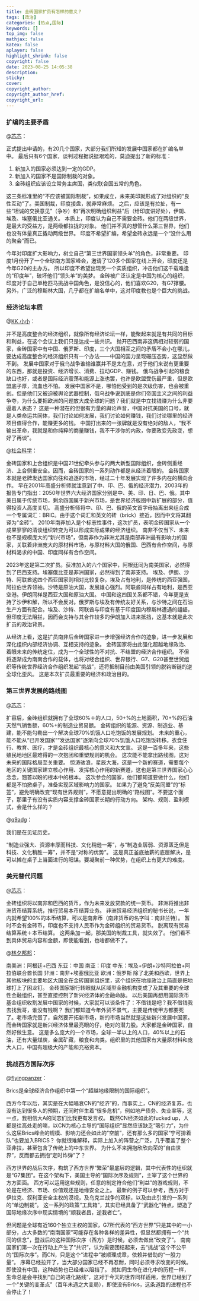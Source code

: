 ```yaml
---
title: 金砖国家扩员有怎样的意义？
tags: [政治]
categories: [热点,国际]
keywords: []
top_img: false
mathjax: false
katex: false
aplayer: false
highlight_shrink: false
copyright: false
date: 2023-08-25 14:05:38
description:
sticky:
cover:
copyright_author:
copyright_author_href:
copyright_url:
---
```


### 扩编的主要矛盾

@[芯芯](https://www.zhihu.com/question/618935027/answer/3180792643)：

正式提出申请的，有20几个国家，大部分我们所知的发展中国家都在扩编名单中。
最后只有6个国家，谈判过程据说挺艰难的，莫迪提出了新的标准：
1. 新加入的国家必须达到一定的GDP。
2. 新加入的国家不是国际制裁的对象。
3. 金砖组织应该设立常务主席国，类似联合国五常的角色。

这三条标准里的“不应该被国际制裁”，如果成立，未来美印就形成了对组织的“良性互动”了。美国制裁，印度接盘，就非常麻烦。
之后，应该是有拉扯，有一些“坦诚的交换意见”（争吵）和“再次明确组织利益”后（给印度讲好处），伊朗、埃及、埃塞俄比亚通关。
本质上，印度认为自己不需要金砖。他们在两级世界，是最大的受益方，是两级都拉拢的对象。
他们并不真的想管什么第三世界，他们也没有体量真正撬动两级世界。
印度不希望扩编，希望金砖永远是一个“没什么用的聚会”而已。

今年对印度扩大影响力，树立自己“第三世界国家领头羊”的角色，非常重要。
印度1月份开了一个全球南方国家峰会，邀请了120多个国家在线上开会，印度还是今年G20的主办方。
所以印度不希望出现另一个实质组织，冲击他们这千载难逢的“印度年”，破坏他们“领头羊”的美梦。
金砖被广泛认定是中国为核心的组织，印度对于自己单枪匹马挑战中国角色，是没信心的，他们喜欢G20，有G7撑腰。
另外，广泛的穆斯林大国，几乎都在扩编名单中，这对印度教也是个巨大的挑战。

### 经济论坛本质

@[KK 小小](https://www.zhihu.com/question/618935027/answer/3180853478)：

并不是高度整合的经济组织，就像所有经济论坛一样，能聚起来就是有共同的目标和利益，在这个会议上我们只是达成一些共识。
抛开巴西南非这俩相对较弱的国家，金砖国家中有中国、俄罗斯、印度，三个大国相互之间的矛盾不会小在哪儿，要达成高度整合的经济组织只有一个办法——中国的国力呈现碾压态势，这显然做不到。
发展中国家对于俄乌战争谁输谁赢并不是太在意，对于他们来说有更重要的东西，那就是投资、经济增长、消费、拉动GDP、赚钱。
俄乌战争引起的粮食缺口也好，或者是国际经济震荡和能源上涨也罢，也许是欧盟受伤最严重，但是欧盟底子厚，流血也不怕。
发展中国家不是，哪怕他受到的是次级伤害，也会被重创。但是他们又被迫被舆论武器控制，俄乌战争说到底是你们帝国主义之间的利益争夺，为什么要把欧洲的问题放大成全球的问题？我们就是中立找钱赚为什么非要逼着人表态？
这是一种潜在的但很有力量的舆论声音，中国对抗美国的口号，就是人类命运共同体，我们讨论如何发展，我们讨论如何赚钱，我们讨论哪里的经济项目值得合作，能赚更多的钱。
中国打出来的一张牌就是没有绝对的敌人，“我不输出革命，我就是和你纯粹的商量赚钱，我不干涉你的内政，你要政变先政变，想好了再谈”。

@[社会科学](https://www.zhihu.com/question/618935027/answer/3180883254)：

金砖国家和上合组织是中国21世纪牵头参与的两大新型国际组织，金砖侧重经济、上合侧重安全。因而，金砖国家的一系列动作都是从经济着眼的。
金砖国家本就是老牌发达国家向往和追逐的市场，经过二十年发展实现了许多内在的横向合作。
早在2001年高盛分析师就注意到了中、印、巴、俄的经济潜力，2003年的报告专门指出：2050年世界六大经济国家分别是中、美、印、日、巴、俄。其中美日属于传统市场，剩余四国属于新兴市场，是世界经济版图中新扩展的部分，值得投资人高度关切。
高盛分析师将中、印、巴、俄的英文首字母抽离出来组合成一个专属词汇：BRIC。由于这个词汇和英文的砖（brick）接近，因而中文将其翻译为“金砖”。
2010年南非加入是个标志性事件，这次扩员，表明金砖国家从一个成果寥寥的清谈组织转变为可以形成实际成果的经济组织。
南非不仅当下、未来也不是规模庞大的“新兴市场”，但南非作为非洲尤其是南部非洲最有影响力的国家，关联着非洲庞大的原材料市场，与原材料大国的俄国、巴西有合作空间，与原材料渴求的中国、印度同样有合作空间。

2023年这是第二次扩员。获准加入的六个国家中，阿根廷同为南美国家，必然得到了巴西支持。埃塞俄比亚是非洲国家，必然得到了南非支持。
埃及、伊朗、沙特、阿联酋这四个西亚国家则相对比较复杂。埃及占有地利，是传统的西亚强国，阿拉伯世界领袖。沙特是原油大国，发展雄心强烈。阿联酋同样占有地利，是西亚空港。伊朗同样是西亚大国和原油大国。
中国和这四国关系都不错，今年更是支持了沙伊和解，所以不会反对。俄罗斯与埃及有传统友好关系，与沙特之间在石油生产方面有配合。埃及、沙特、阿联酋与印度有基于印度国内穆斯林遭遇的龃龉，但印度无法阻拦，因而会支持与其合作较多的伊朗加入进来抵挡，这基本就是此次扩员的政治背景。

从经济上看，这是扩员南非后金砖国家进一步增强经济合作的迹象，进一步发展和深化组织内部经济协调、互相支持的迹象。
金砖国家将由此强化超越地缘政治、着眼未来的传统定位，成为一个全球性的不对抗、不结盟的经济合作组织。
不但将逐渐成为南南合作的载体，也将对经合组织、世界银行、G7、G20甚至世贸组织等传统世界经济合作组织发起“挑战”，还将抵制目前由美国引领的脱钩断链的逆全球化歪风。
这是本次扩员最重要的经济和政治目的。

### 第三世界发展的路线图

@[芯芯](https://www.zhihu.com/question/618935027/answer/3180792643)：

扩容后，金砖组织就拥有了全球60%＋的人口，50+%的土地面积，70+%的石油天然气销售额，60%+的制造业贸易额。
金砖组织的能源、资源、制造业、基建，能不能勾勒出一个解决全球70%饥饿人口吃饱饭的发展规划。
未来的重心，能不能从“已开发国家”“发达国家”逐渐向全球70%饥饿人口吃饱饭转移。衣食住行、教育、医疗，才是金砖组织最核心的意义和大文宣。
这是一百多年来，这些殖民地地区最难得的一次抱团和重塑规则的机会。
这次能不能拿出路线图，这对未来的国际格局至关重要。
惊涛骇浪，星辰大海，这是一个新的赛道，需要每个地区的关键国家建立核心作用、发挥核心作用的新赛道，这也是第三世界国家心心念念，翘首以盼的根本中的根本。
这次参会的国家，他们都知道要做什么，他们都是不怕掀桌子，准备实现区域影响力的国家。
如果为了避免“反美同盟”的“标签”，避免明确改变“现有世界规则”，不愿意提出明确的“路线图”。不要这个面子，那里子有没有实质内容支撑金砖国家长期的行动方向。
架构、规则、盈利模式，会是什么样的？

@[q9adg](https://www.zhihu.com/question/618935027/answer/3181390765)：

我们是在见证历史。

“制造业强大、资源丰厚而科技、文化稍逊一筹”，与“制造业孱弱、资源匮乏但是科技、文化稍胜一筹”，并不是“对称的优势”。
这是真正釜底抽薪的底层解决，是可以摊在桌子上当面进行的阳谋。要凝聚前一种优势，在组织上有更大的难度。

### 美元替代问题

@[芯芯](https://www.zhihu.com/question/618935027/answer/3180792643)：

金砖组织将以南非和巴西的货币，作为未来发放贷款的统一货币。
非洲将推出非洲货币结算系统，推行贸易本币结算业务。
非洲贸易经济组织的秘书长说，一年内就希望100%的本币结算，可以是南非币（南非货币的名字叫：南非兰特）。
暂时不会有金砖币，印度也不支持人民币作为金砖组织的贸易货币。
脱离现有贸易结算系统＋本币结算。
这两条加一起，那美国的制裁工具，就失效了。
他们看不到具体贸易内容和金额，即使能看到，也啥都做不了。

@[林夕邦邦](https://www.zhihu.com/question/618935027/answer/3180968372)：

南美洲：阿根廷+巴西
东亚：中国
南亚：印度
中东：埃及+伊朗+沙特阿拉伯+阿拉伯联合酋长国
非洲：南非+埃塞俄比亚
欧洲：俄罗斯
除了北美和西欧，世界上其他板块的主要地区大国全在金砖国家组织里，这个组织在地缘政治上简直是把地球打上了困龙钉。
金砖国家银行转眼就从区域型金融机构变成了及其重要的全球性金融组织，甚至直接控制了新兴经济体的金融命脉。
以后美国再想用国际货币基金组织收割发展中国家的时候，大家就可以谈条件了：不借钱是吧？我不借钱我去找我哥，谁没有钱啊？
我们都知道今年外贸不景气，主要是传统甲方都要死了。老市场完蛋了，自然要开拓新市场，新的市场当然就是这些新兴发展中国家。而金砖国家就是新兴经济体里最亮眼的仔，绝对的潜力股。大家都是金砖国家，自然好做生意。
这是多么庞大的一个市场，全球一半以上的人口，40%以上的石油，还有大量煤炭，金属矿藏，粮食和肉类。组织里的其他国家有大量原材料和庞大人口，中国有超级大的产能和充裕资本。

### 挑战西方国际次序

@[flyingpanzer](https://www.zhihu.com/question/618935027/answer/3181518610)：

Brics是全球经济合作组织中第一个“超越地缘限制的国际组织”。

西方今年以后，其实是在大幅唱衰CN的“经济”的，而事实上，CN的经济复苏，也没有达到很多人的预期，还同时伴生着“很多危机”，例如地产债务、失业率等，这一点，我相信大A的同志们比我更有发言权。
既然CN经济如此的fucked up，人都是往高处走的嘛，以CN为核心主导的“国际组织”显然应该缺乏“吸引力”，为什么这届Brics峰会的规模、影响力还会如此的“空前”，还有那么多的国家“宁可排着队”也要加入BRICS？
你就很难解释，实际上加入的阵营之广泛，几乎覆盖了整个亚非拉，甚至包含了传统上的中东世界。
为什么不来拥抱欣欣向荣的“自由世界”，反而都去拥抱“定时炸弹”了？

西方世界的战后次序，构筑了西方世界“繁荣”最底层的逻辑，其中代表性的组织就是“G7集团”。在这个架构下，美国主导的“国际次序及规则”，主宰了这个世界的方方面面。
西方可以运用这些规则，任意的制定符合他们“利益”的游戏规则，不论是在经济、市场、价值观还是地缘安全之上。
最新的例子可以参考，西方对于伊拉克、叙利亚安全主权的漠视，及乌克兰战争的双标，以及由此引发的一系列的“单边制裁”。
这一系列的政策“工具箱”，其实已经具备了“武器化”特点，塑造了国际地缘次序中现实情境的“顺我者昌，逆我者亡”。

但问题是全球有近160个独立主权的国家，G7所代表的“西方世界”只是其中的一小部分，占大多数的“南南国家”可能存在各种各样的差异性，但显然都拥有一个“共同的信念”，暨战后的这种国际次序（西方）是时候，必须去做出“改变了”。
南南国家们第一次在行动上产生了“共识”，认为需要团结起来，去“挑战”这个不公平的“国际次序”。而CN，只是这个“进程中”被顺理成章，依赖并借助的“一股力量”。
序幕已经拉开了，当大部分国家已经不再忍耐，同时必须寻求改变的时候。即使没有中国，这种趋势也已经难以阻挡了。
就如同生命在进化中的历程一样，生命总是会寻找到“自己的进化路线”，这对于今天的世界同样适用，世界已经到了一个“关键的变革点”（百年未遇之大变局），即使没有Brics，这条道路的进程也不会停止了！
